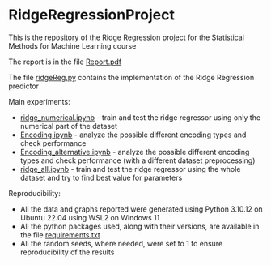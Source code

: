 # RidgeRegressionProject
This is the repository of the Ridge Regression project for the Statistical Methods for Machine Learning course

The report is in the file [Report.pdf](https://github.com/fratorgano/RidgeRegressionProject/blob/main/Report.pdf)

The file [ridgeReg.py](https://github.com/fratorgano/RidgeRegressionProject/blob/main/ridgeReg.py) contains the implementation of the Ridge Regression predictor

Main experiments:
* [ridge_numerical.ipynb](https://github.com/fratorgano/RidgeRegressionProject/blob/main/ridge_numerical.ipynb) - train and test the ridge regressor using only the numerical part of the dataset
* [Encoding.ipynb](https://github.com/fratorgano/RidgeRegressionProject/blob/main/Encoding.ipynb) - analyze the possible different encoding types and check performance
* [Encoding_alternative.ipynb](https://github.com/fratorgano/RidgeRegressionProject/blob/main/Encoding_alternative.ipynb) - analyze the possible different encoding types and check performance (with a different dataset preprocessing)
* [ridge_all.ipynb](https://github.com/fratorgano/RidgeRegressionProject/blob/main/ridge_all.ipynb) - train and test the ridge regressor using the whole dataset and try to find best value for parameters

Reproducibility: 
* All the data and graphs reported were generated using Python 3.10.12 on Ubuntu 22.04 using WSL2 on Windows 11
* All the python packages used, along with their versions, are available in the file [requirements.txt](https://github.com/fratorgano/RidgeRegressionProject/blob/main/requirements.txt)
* All the random seeds, where needed, were set to 1 to ensure reproducibility of the results
